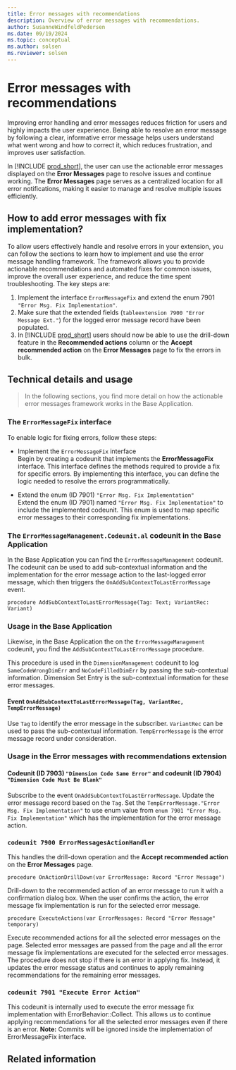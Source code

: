 ```yaml
---
title: Error messages with recommendations
description: Overview of error messages with recommendations.
author: SusanneWindfeldPedersen
ms.date: 09/19/2024
ms.topic: conceptual
ms.author: solsen
ms.reviewer: solsen
---
```


# Error messages with recommendations

Improving error handling and error messages reduces friction for users and highly impacts the user experience. Being able to resolve an error message by following a clear, informative error message helps users understand what went wrong and how to correct it, which reduces frustration, and improves user satisfaction.

In [!INCLUDE [prod_short](includes/prod_short.md)], the user can use the actionable error messages displayed on the **Error Messages** page to resolve issues and continue working. The **Error Messages** page serves as a centralized location for all error notifications, making it easier to manage and resolve multiple issues efficiently.

## How to add error messages with fix implementation?

To allow users effectively handle and resolve errors in your extension, you can follow the sections to learn how to implement and use the error message handling framework. The framework allows you to provide actionable recommendations and automated fixes for common issues, improve the overall user experience, and reduce the time spent troubleshooting. The key steps are:

1. Implement the interface `ErrorMessageFix` and extend the enum 7901 `"Error Msg. Fix Implementation"`.
2. Make sure that the extended fields (`tableextension 7900 "Error Message Ext."`) for the logged error message record have been populated.
3. In [!INCLUDE [prod_short](includes/prod_short.md)] users should now be able to use the drill-down feature in the **Recommended actions** column or the **Accept recommended action** on the **Error Messages** page to fix the errors in bulk.

## Technical details and usage

> In the following sections, you find more detail on how the actionable error messages framework works in the Base Application.

### The `ErrorMessageFix` interface

To enable logic for fixing errors, follow these steps:

- Implement the `ErrorMessageFix` interface  
  Begin by creating a codeunit that implements the **ErrorMessageFix** interface. This interface defines the methods required to provide a fix for specific errors. By implementing this interface, you can define the logic needed to resolve the errors programmatically.

- Extend the enum (ID 7901) `"Error Msg. Fix Implementation"`  
  Extend the enum (ID 7901) named `"Error Msg. Fix Implementation"` to include the implemented codeunit. This enum is used to map specific error messages to their corresponding fix implementations.

### The `ErrorMessageManagement.Codeunit.al` codeunit in the Base Application

In the Base Application you can find the `ErrorMessageManagement` codeunit. The codeunit can be used to add sub-contextual information and the implementation for the error message action to the last-logged error message, which then triggers the `OnAddSubContextToLastErrorMessage` event.

<!-- example context?? -->

```al
procedure AddSubContextToLastErrorMessage(Tag: Text; VariantRec: Variant)
```

### Usage in the Base Application

Likewise, in the Base Application the on the `ErrorMessageManagement` codeunit, you find the `AddSubContextToLastErrorMessage` procedure. 

<!-- the following names cannot be verified -->
This procedure is used in the `DimensionManagement` codeunit to log `SameCodeWrongDimErr` and `NoCodeFilledDimErr` by passing the sub-contextual information. Dimension Set Entry is the sub-contextual information for these error messages.

#### Event `OnAddSubContextToLastErrorMessage(Tag, VariantRec, TempErrorMessage)`

Use `Tag` to identify the error message in the subscriber. `VariantRec` can be used to pass the sub-contextual information. `TempErrorMessage` is the error message record under consideration.

### Usage in the **Error messages with recommendations** extension

#### Codeunit (ID 7903) `"Dimension Code Same Error"` and codeunit (ID 7904) `"Dimension Code Must Be Blank"`

Subscribe to the event `OnAddSubContextToLastErrorMessage`. Update the error message record based on the `Tag`.
Set the `TempErrorMessage."Error Msg. Fix Implementation"` to use enum value from `enum 7901 "Error Msg. Fix Implementation"` which has the implementation for the error message action.

### `codeunit 7900 ErrorMessagesActionHandler`

This handles the drill-down operation and the **Accept recommended action** on the **Error Messages** page.

```al
procedure OnActionDrillDown(var ErrorMessage: Record "Error Message")
```

Drill-down to the recommended action of an error message to run it with a confirmation dialog box. When the user confirms the action, the error message fix implementation is run for the selected error message.

```al
procedure ExecuteActions(var ErrorMessages: Record "Error Message" temporary)
```

Execute recommended actions for all the selected error messages on the page.
Selected error messages are passed from the page and all the error message fix implementations are executed for the selected error messages.
The procedure does not stop if there is an error in applying fix. Instead, it updates the error message status and continues to apply remaining recommendations for the remaining error messages.

### `codeunit 7901 "Execute Error Action"`

This codeunit is internally used to execute the error message fix implementation with ErrorBehavior::Collect. This allows us to continue applying recommendations for all the selected error messages even if there is an error.
**Note:** Commits will be ignored inside the implementation of ErrorMessageFix interface.

## Related information
